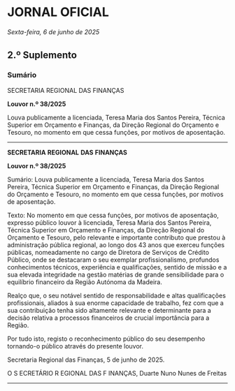 # JORNAL OFICIAL

###### Sexta-feira, 6 de junho de 2025

## **2.º Suplemento**

### **Sumário**

SECRETARIA REGIONAL DAS FINANÇAS

**Louvor n.º 38/2025**

Louva publicamente a licenciada, Teresa Maria dos Santos Pereira, Técnica Superior
em Orçamento e Finanças, da Direção Regional do Orçamento e Tesouro, no
momento em que cessa funções, por motivos de aposentação.




---

**SECRETARIA** **REGIONAL** **DAS** **FINANÇAS**


**Louvor n.º 38/2025**


Sumário:
Louva publicamente a licenciada, Teresa Maria dos Santos Pereira, Técnica Superior em Orçamento e Finanças, da Direção Regional do
Orçamento e Tesouro, no momento em que cessa funções, por motivos de aposentação.

Texto:
No momento em que cessa funções, por motivos de aposentação, expresso público louvor à licenciada, Teresa Maria dos
Santos Pereira, Técnica Superior em Orçamento e Finanças, da Direção Regional do Orçamento e Tesouro, pelo relevante e
importante contributo que prestou à administração pública regional, ao longo dos 43 anos que exerceu funções públicas,
nomeadamente no cargo de Diretora de Serviços de Crédito Público, onde se destacaram o seu exemplar profissionalismo,
profundos conhecimentos técnicos, experiência e qualificações, sentido de missão e a sua elevada integridade na gestão
matérias de grande sensibilidade para o equilíbrio financeiro da Região Autónoma da Madeira.

Realço que, o seu notável sentido de responsabilidade e altas qualificações profissionais, aliados à sua enorme capacidade
de trabalho, fez com que a sua contribuição tenha sido altamente relevante e determinante para a decisão relativa a processos
financeiros de crucial importância para a Região.

Por tudo isto, registo o reconhecimento público do seu desempenho tornando-o público através do presente louvor.

Secretaria Regional das Finanças, 5 de junho de 2025.

O S ECRETÁRIO R EGIONAL DAS F INANÇAS, Duarte Nuno Nunes de Freitas




---
